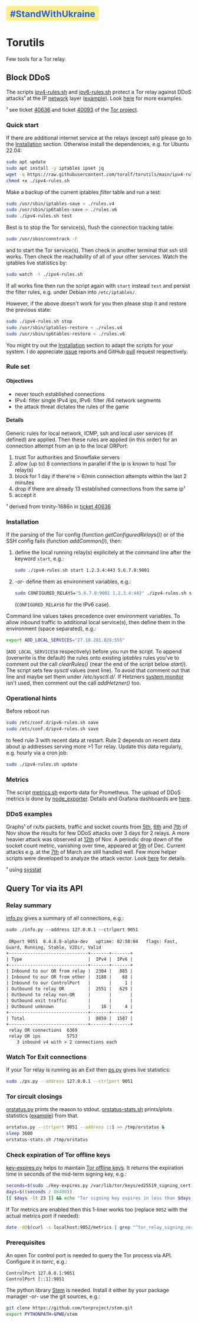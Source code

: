 [![StandWithUkraine](https://raw.githubusercontent.com/vshymanskyy/StandWithUkraine/main/badges/StandWithUkraine.svg)](https://github.com/vshymanskyy/StandWithUkraine/blob/main/docs/README.md)

# Torutils

Few tools for a Tor relay.

## Block DDoS

The scripts [ipv4-rules.sh](./ipv4-rules.sh) and [ipv6-rules.sh](./ipv6-rules.sh) protect a Tor relay
against DDoS attacks¹ at the IP [network](https://upload.wikimedia.org/wikipedia/commons/3/37/Netfilter-packet-flow.svg) layer ([example](./doc/network-metric-July-3rd.jpg)).
Look [here](#ddos-examples) for more examples.

¹ see ticket [40636](https://gitlab.torproject.org/tpo/core/tor/-/issues/40636)
and ticket [40093](https://gitlab.torproject.org/tpo/community/support/-/issues/40093)
of the [Tor project](https://www.torproject.org/).

### Quick start

If there are additional internet service at the relays (except _ssh_) please go to the [Installation](#installation) section.
Otherwise install the dependencies, e.g. for Ubuntu 22.04:

```bash
sudo apt update
sudo apt install -y iptables ipset jq
wget -q https://raw.githubusercontent.com/toralf/torutils/main/ipv4-rules.sh -O ipv4-rules.sh
chmod +x ./ipv4-rules.sh
```

Make a backup of the current iptables _filter_ table and run a test:

```bash
sudo /usr/sbin/iptables-save > ./rules.v4
sudo /usr/sbin/ip6tables-save > ./rules.v6
sudo ./ipv4-rules.sh test
```

Best is to stop the Tor service(s), flush the connection tracking table:

```bash
sudo /usr/sbin/conntrack -F
```

and to start the Tor service(s).
Then check in another terminal that ssh still works.
Then check the reachability of all of your other services.
Watch the iptables live statistics by:

```bash
sudo watch -t ./ipv4-rules.sh
```

If all works fine then run the script again with `start` instead `test`
and persist the filter rules, e.g. under Debian into `/etc/iptables/`.

However, if the above doesn't work for you then please stop it and restore the previous state:

```bash
sudo ./ipv4-rules.sh stop
sudo /usr/sbin/iptables-restore < ./rules.v4
sudo /usr/sbin/ip6tables-restore < ./rules.v6
```

You might try out the [Installation](#installation) section to adapt the scripts for your system.
I do appreciate [issue](https://github.com/toralf/torutils/issues) reports
and GitHub [pull](https://github.com/toralf/torutils/pulls) request reqpectively.

### Rule set

#### Objectives

- never touch established connections
- IPv4: filter single IPv4 ips, IPv6: filter /64 network segments
- the attack threat dictates the rules of the game

#### Details

Generic rules for local network, ICMP, ssh and local user services (if defined) are applied.
Then these rules are applied (in this order) for an connection attempt from an ip to the local ORPort:

1. trust Tor authorities and Snowflake servers
2. allow (up to) 8 connections in parallel if the ip is known to host Tor relay(s)
3. block for 1 day if there're > 6/min connection attempts within the last 2 minutes
4. drop if there are already 13 established connections from the same ip¹
5. accept it

¹ derived from trinity-1686n in [ticket 40636](https://gitlab.torproject.org/tpo/core/tor/-/issues/40636#note_2844146)

### Installation

If the parsing of the Tor config (function _getConfiguredRelays()_) or of the SSH config fails (function _addCommon()_), then:

1. define the local running relay(s) explicitely at the command line after the keyword `start`, e.g.:

   ```bash
   sudo ./ipv4-rules.sh start 1.2.3.4:443 5.6.7.8:9001
   ```

1. -or- define them as environment variables, e.g.:

   ```bash
   sudo CONFIGURED_RELAYS="5.6.7.8:9001 1.2.3.4:443" ./ipv4-rules.sh start
   ```

   (`CONFIGURED_RELAYS6` for the IPv6 case).

Command line values takes precedence over environment variables.
To allow inbound traffic to additional local service(s), then define them in the environment (space separated), e.g.:

```bash
export ADD_LOCAL_SERVICES="27.18.281.828:555"
```

(`ADD_LOCAL_SERVICES6` respectively) before you run the script.
To append (overwrite is the default) the rules onto existing _iptables_ rules
you've to comment out the call _clearRules()_ (near the end of the script below _start)_).
The script sets few _sysctl_ values (next line).
To avoid that comment out that line and maybe set them under _/etc/sysctl.d/_.
If Hetzners [system monitor](https://docs.hetzner.com/robot/dedicated-server/security/system-monitor/) isn't used,
then comment out the call _addHetzner()_ too.

### Operational hints

Before reboot run

```bash
sudo /etc/conf.d/ipv6-rules.sh save
sudo /etc/conf.d/ipv4-rules.sh save
```

to feed rule 3 with recent data at restart.
Rule 2 depends on recent data about ip addresses serving more >1 Tor relay.
Update this data regularly, e.g. hourly via a cron job:

```bash
sudo ./ipv4-rules.sh update
```

### Metrics

The script [metrics.sh](./metrics.sh) exports data for Prometheus.
The upload of DDoS metrics is done by [node_exporter](https://github.com/prometheus/node_exporter).
Details and Grafana dashboards are [here](./dashboards/README.md).

### DDoS examples

Graphs¹ of rx/tx packets, traffic and socket counts from [5th](./doc/network-metric-Nov-5th.svg),
[6th](./doc/network-metric-Nov-6th.svg) and [7th](./doc/network-metric-Nov-7th.svg) of Nov
show the results for few DDoS attacks over 3 days
for 2 relays.
A more heavier attack was observed at [12th](./doc/network-metric-Nov-12th.svg) of Nov.
A periodic drop down of the socket count metric, vanishing over time, appeared at
[5th](./doc/network-metric-Dec-05th.svg) of Dec.
Current attacks e.g. at the [7th](./doc/network-metric-Mar-7th.svg) of March are still handled well.
Few more helper scripts were developed to analyze the attack vector.
Look [here](./misc/README.md) for details.

¹ using [sysstat](http://sebastien.godard.pagesperso-orange.fr/)

## Query Tor via its API

### Relay summary

[info.py](./info.py) gives a summary of all connections, e.g.:

```console
sudo ./info.py --address 127.0.0.1 --ctrlport 9051

 ORport 9051  0.4.8.0-alpha-dev   uptime: 02:58:04   flags: Fast, Guard, Running, Stable, V2Dir, Valid
+------------------------------+-------+-------+
| Type                         |  IPv4 |  IPv6 |
+------------------------------+-------+-------+
| Inbound to our OR from relay |  2304 |   885 |
| Inbound to our OR from other |  3188 |    68 |
| Inbound to our ControlPort   |       |     1 |
| Outbound to relay OR         |  2551 |   629 |
| Outbound to relay non-OR     |       |       |
| Outbound exit traffic        |       |       |
| Outbound unknown             |    16 |     4 |
+------------------------------+-------+-------+
| Total                        |  8059 |  1587 |
+------------------------------+-------+-------+
 relay OR connections  6369
 relay OR ips          5753
    3 inbound v4 with > 2 connections each
```

### Watch Tor Exit connections

If your Tor relay is running as an _Exit_ then [ps.py](./ps.py) gives live statistics:

```bash
sudo ./ps.py --address 127.0.0.1 --ctrlport 9051
```

### Tor circuit closings

[orstatus.py](./orstatus.py) prints the reason to stdout.
[orstatus-stats.sh](./orstatus-stats.sh) prints/plots statistics ([example](./doc/orstatus-stats.sh.txt)) from that.

```bash
orstatus.py --ctrlport 9051 --address ::1 >> /tmp/orstatus &
sleep 3600
orstatus-stats.sh /tmp/orstatus
```

### Check expiration of Tor offline keys

[key-expires.py](./key-expires.py) helps to maintain
[Tor offline keys](https://support.torproject.org/relay-operators/offline-ed25519/).
It returns the expiration time in seconds of the mid-term signing key, e.g.:

```bash
seconds=$(sudo ./key-expires.py /var/lib/tor/keys/ed25519_signing_cert)
days=$((seconds / 86400))
[[ $days -lt 23 ]] && echo "Tor signing key expires in less than $days day(s)"
```

If Tor metrics are enabled then this 1-liner works too (replace `9052` with the actual metrics port if needed):

```bash
date -d@$(curl -s localhost:9052/metrics | grep "^tor_relay_signing_cert_expiry_timestamp" | awk '{ print $2 }')
```

### Prerequisites

An open Tor control port is needed to query the Tor process via API.
Configure it in _torrc_, e.g.:

```console
ControlPort 127.0.0.1:9051
ControlPort [::1]:9051
```

The python library [Stem](https://stem.torproject.org/index.html) is needed.
Install it either by your package manager -or- use the git sources, e.g.:

```bash
git clone https://github.com/torproject/stem.git
export PYTHONPATH=$PWD/stem
```
